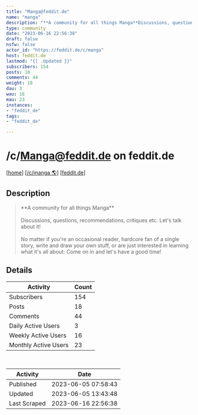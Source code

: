 ```yaml
---
title: "Manga@feddit.de" 
name: "manga"
description: "**A community for all things Manga**Discussions, questions, recommendations, critiques etc. Let's talk about it!No matter if you're an occasional reader, hardcore fan of a single story, write and draw your own stuff, or are just interested in learning what it's all about: Come on in and let's have a good time!"
type: community
date: "2023-06-16 22:56:38"
draft: false
nsfw: false
actor_id: "https://feddit.de/c/manga"
host: feddit.de
lastmod: "{[ .Updated }}"
subscribers: 154
posts: 18
comments: 44
weight: 18
dau: 3
wau: 16
mau: 23
instances:
- "feddit_de"
tags: 
- "feddit_de"

---
```


# /c/Manga@feddit.de on feddit.de

[[home](/)]
[[/c/manga 🌎](https://feddit.de/c/manga)]
[[feddit.de](/instances/feddit_de)]


## Description 

<blockquote class="description">
**A community for all things Manga**<br><br>Discussions, questions, recommendations, critiques etc. Let's talk about it!<br><br>No matter if you're an occasional reader, hardcore fan of a single story, write and draw your own stuff, or are just interested in learning what it's all about: Come on in and let's have a good time!<br>
</blockquote>


## Details

| Activity | Count  |
|----------------------|---|
| Subscribers          | 154 |
| Posts                | 18  |
| Comments             | 44  |
| Daily Active Users   | 3  |
| Weekly Active Users  | 16  |
| Monthly Active Users | 23  |

<br>

| Activity | Date |
|----------------------|---|
| Published            | 2023-06-05 07:58:43 |
| Updated              | 2023-06-05 13:43:48 |
| Last Scraped         | 2023-06-16 22:56:38 |

